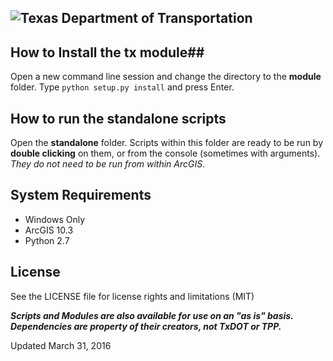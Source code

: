 ![Texas Department of Transportation](https://github.com/TxDOT/python/blob/master/TxDOT_small.png?raw=true)
----------

## How to Install the **tx** module##

Open a new command line session and change the directory to the **module** folder. Type ```python setup.py install``` and press Enter.


## How to run the **standalone** scripts ##

Open the **standalone** folder. Scripts within this folder are ready to be run by **double clicking** on them, or from the console (sometimes with arguments).  *They do not need to be run from within ArcGIS*.

## System Requirements ##
- Windows Only
- ArcGIS 10.3
- Python 2.7


## License ##

See the LICENSE file for license rights and limitations (MIT)

***Scripts and Modules are also available for use on an "as is" basis. Dependencies are property of their creators, not TxDOT or TPP.***

Updated March 31, 2016
